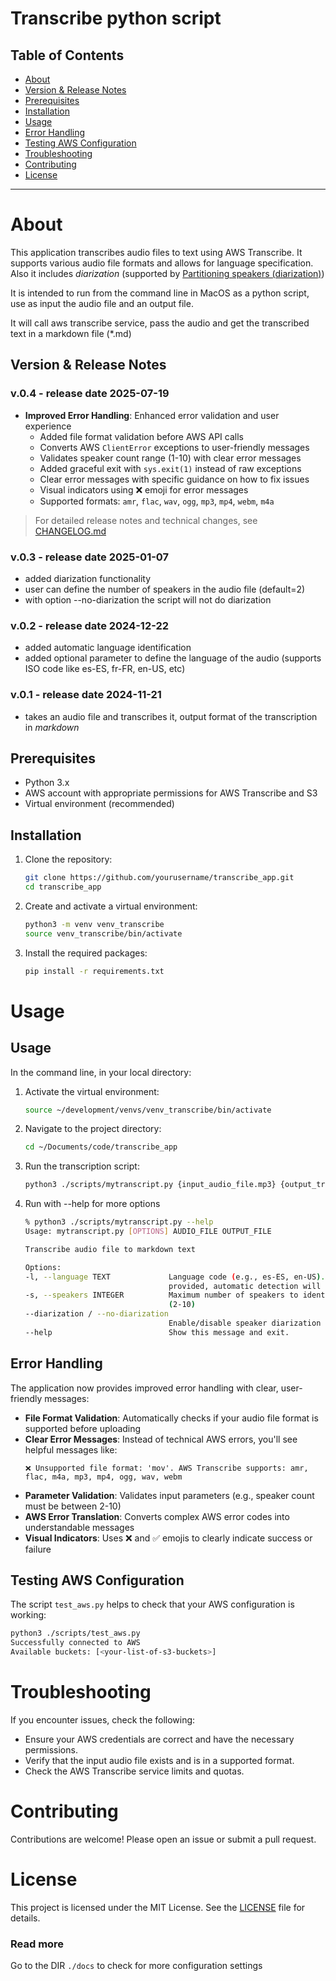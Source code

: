# Transcribe python script

## Table of Contents

- [About](#about)
- [Version & Release Notes](#version--release-notes)
- [Prerequisites](#prerequisites)
- [Installation](#installation)
- [Usage](#usage)
- [Error Handling](#error-handling)
- [Testing AWS Configuration](#testing-aws-configuration)
- [Troubleshooting](#troubleshooting)
- [Contributing](#contributing)
- [License](#license)

---
# About
This application transcribes audio files to text using AWS Transcribe. It supports various audio file formats and allows for language specification. Also it includes *diarization* (supported by [Partitioning speakers (diarization)](https://docs.aws.amazon.com/transcribe/latest/dg/diarization.html))

It is intended to run from the command line in MacOS as a python script, use as input the audio file and an output file.

It will call aws transcribe service, pass the audio and get the transcribed text in a markdown file (*.md)

## Version & Release Notes

### v.0.4 - release date 2025-07-19

- **Improved Error Handling**: Enhanced error validation and user experience
  - Added file format validation before AWS API calls
  - Converts AWS `ClientError` exceptions to user-friendly messages
  - Validates speaker count range (1-10) with clear error messages
  - Added graceful exit with `sys.exit(1)` instead of raw exceptions
  - Clear error messages with specific guidance on how to fix issues
  - Visual indicators using ❌ emoji for error messages
  - Supported formats: `amr`, `flac`, `wav`, `ogg`, `mp3`, `mp4`, `webm`, `m4a`

> For detailed release notes and technical changes, see [CHANGELOG.md](CHANGELOG.md)

### v.0.3 - release date 2025-01-07

- added diarization functionality
- user can define the number of speakers in the audio file (default=2)
- with option --no-diarization the script will not do diarization

### v.0.2 - release date 2024-12-22

- added automatic language identification
- added optional parameter to define the language of the audio (supports ISO code like es-ES, fr-FR, en-US, etc)

### v.0.1 - release date 2024-11-21

- takes an audio file and transcribes it, output format of the transcription in *markdown*

## Prerequisites

- Python 3.x
- AWS account with appropriate permissions for AWS Transcribe and S3
- Virtual environment (recommended)

## Installation

1. Clone the repository:

    ```sh
    git clone https://github.com/yourusername/transcribe_app.git
    cd transcribe_app
    ```

2. Create and activate a virtual environment:

    ```sh
    python3 -m venv venv_transcribe
    source venv_transcribe/bin/activate
    ```

3. Install the required packages:

    ```sh
    pip install -r requirements.txt
    ```

# Usage

## Usage

In the command line, in your local directory:

1. Activate the virtual environment:

    ```sh
    source ~/development/venvs/venv_transcribe/bin/activate
    ```

2. Navigate to the project directory:

    ```sh
    cd ~/Documents/code/transcribe_app
    ```

3. Run the transcription script:

    ```sh
    python3 ./scripts/mytranscript.py {input_audio_file.mp3} {output_transcript_file.md} --language en-US
    ```

4. Run with --help for more options

    ```sh
    % python3 ./scripts/mytranscript.py --help
    Usage: mytranscript.py [OPTIONS] AUDIO_FILE OUTPUT_FILE

    Transcribe audio file to markdown text

    Options:
    -l, --language TEXT             Language code (e.g., es-ES, en-US). If not
                                    provided, automatic detection will be used.
    -s, --speakers INTEGER          Maximum number of speakers to identify
                                    (2-10)
    --diarization / --no-diarization
                                    Enable/disable speaker diarization
    --help                          Show this message and exit.
    ```

## Error Handling

The application now provides improved error handling with clear, user-friendly messages:

- **File Format Validation**: Automatically checks if your audio file format is supported before uploading
- **Clear Error Messages**: Instead of technical AWS errors, you'll see helpful messages like:
  ```
  ❌ Unsupported file format: 'mov'. AWS Transcribe supports: amr, flac, m4a, mp3, mp4, ogg, wav, webm
  ```
- **Parameter Validation**: Validates input parameters (e.g., speaker count must be between 2-10)
- **AWS Error Translation**: Converts complex AWS error codes into understandable messages
- **Visual Indicators**: Uses ❌ and ✅ emojis to clearly indicate success or failure

## Testing AWS Configuration

The script `test_aws.py` helps to check that your AWS configuration is working:

```sh
python3 ./scripts/test_aws.py
Successfully connected to AWS
Available buckets: [<your-list-of-s3-buckets>]
```

# Troubleshooting

If you encounter issues, check the following:

- Ensure your AWS credentials are correct and have the necessary permissions.
- Verify that the input audio file exists and is in a supported format.
- Check the AWS Transcribe service limits and quotas.

# Contributing

Contributions are welcome! Please open an issue or submit a pull request.

# License

This project is licensed under the MIT License. See the [LICENSE](./LICENSE) file for details.

### Read more

Go to the DIR `./docs` to check for more configuration settings
